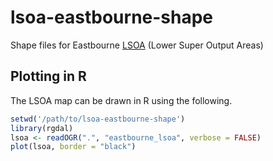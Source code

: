 # lsoa-eastbourne-shape
Shape files for Eastbourne [LSOA](http://webarchive.nationalarchives.gov.uk/20160105160709/http://www.ons.gov.uk/ons/guide-method/geography/beginner-s-guide/census/super-output-areas--soas-/index.html) (Lower Super Output Areas)

## Plotting in R

The LSOA map can be drawn in R using the following.

```r
setwd('/path/to/lsoa-eastbourne-shape')
library(rgdal)
lsoa <- readOGR(".", "eastbourne_lsoa", verbose = FALSE)
plot(lsoa, border = "black")
```

